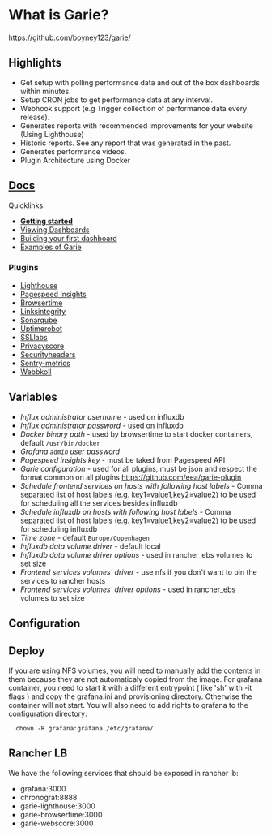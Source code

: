 # What is Garie?

https://github.com/boyney123/garie/

## Highlights

- Get setup with polling performance data and out of the box dashboards within minutes.
- Setup CRON jobs to get performance data at any interval.
- Webhook support (e.g Trigger collection of performance data every release).
- Generates reports with recommended improvements for your website (Using Lighthouse)
- Historic reports. See any report that was generated in the past.
- Generates performance videos.
- Plugin Architecture using Docker

## [Docs](https://garie.io)

Quicklinks:

- [**Getting started**](https://garie.io/docs/getting-started/installation)
- [Viewing Dashboards](https://garie.io/docs/getting-started/viewing-dashboards)
- [Building your first dashboard](https://garie.io/docs/creating-your-own-dashboard/getting-started)
- [Examples of Garie](https://garie.io/docs/examples/example-list)


### Plugins

- [Lighthouse](https://github.com/eea/garie-lighthouse)
- [Pagespeed Insights](https://github.com/eea/garie-pagespeed-insights)
- [Browsertime](https://github.com/eea/garie-pagespeed-insights)
- [Linksintegrity](https://github.com/eea/garie-linksintegrity)
- [Sonarqube](https://github.com/eea/garie-sonarqube)
- [Uptimerobot](https://github.com/eea/garie-uptimerobot)
- [SSLlabs](https://github.com/eea/garie-ssllabs)
- [Privacyscore](https://github.com/eea/garie-privacyscore)
- [Securityheaders](https://github.com/eea/garie-securityheaders)
- [Sentry-metrics](https://github.com/eea/garie-sentry-metrics)
- [Webbkoll](https://github.com/eea/garie-webbkoll)



## Variables

- *Influx administrator username* - used on influxdb 
- *Influx administrator password* - used on influxdb
- *Docker binary path* - used by browsertime to start docker containers, default `/usr/bin/docker`
- *Grafana `admin` user password*
- *Pagespeed insights key* - must be taked from Pagespeed API
- *Garie configuration* - used for all plugins, must be json and respect the format common on all plugins https://github.com/eea/garie-plugin
- *Schedule frontend services on hosts with following host labels* - Comma separated list of host labels (e.g. key1=value1,key2=value2) to be used for scheduling all the services besides influxdb
- *Schedule influxdb on hosts with following host labels* - Comma separated list of host labels (e.g. key1=value1,key2=value2) to be used for scheduling influxdb
- *Time zone* - default `Europe/Copenhagen`
- *Influxdb data volume driver* - default local
- *Influxdb data volume driver options* - used in rancher_ebs volumes to set size
- *Frontend services volumes' driver* - use nfs if you don't want to pin the services to rancher hosts
- *Frontend services volumes' driver options* -  used in rancher_ebs volumes to set size

## Configuration 


## Deploy

If you are using NFS volumes, you will need to manually add the contents in them because they are not automaticaly copied from the image. For grafana container, you need to start it with a different entrypoint ( like 'sh' with -it flags ) and copy the grafana.ini and provisioning directory. Otherwise the container will not start. You will also need to add rights to grafana to the configuration directory:

      chown -R grafana:grafana /etc/grafana/

## Rancher LB

We have the following services that should be exposed in rancher lb:

- grafana:3000
- chronograf:8888
- garie-lighthouse:3000
- garie-browsertime:3000
- garie-webscore:3000

